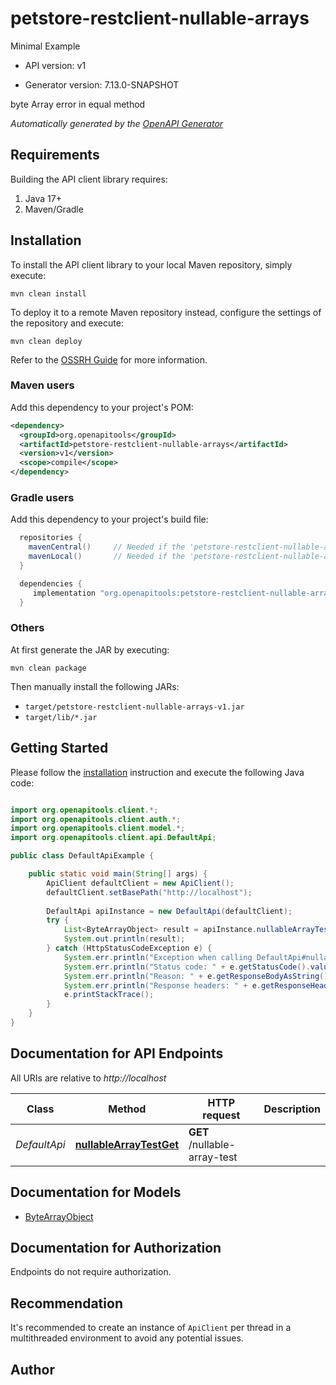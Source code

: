 # petstore-restclient-nullable-arrays

Minimal Example 

- API version: v1

- Generator version: 7.13.0-SNAPSHOT

byte Array error in equal method


*Automatically generated by the [OpenAPI Generator](https://openapi-generator.tech)*

## Requirements

Building the API client library requires:

1. Java 17+
2. Maven/Gradle

## Installation

To install the API client library to your local Maven repository, simply execute:

```shell
mvn clean install
```

To deploy it to a remote Maven repository instead, configure the settings of the repository and execute:

```shell
mvn clean deploy
```

Refer to the [OSSRH Guide](http://central.sonatype.org/pages/ossrh-guide.html) for more information.

### Maven users

Add this dependency to your project's POM:

```xml
<dependency>
  <groupId>org.openapitools</groupId>
  <artifactId>petstore-restclient-nullable-arrays</artifactId>
  <version>v1</version>
  <scope>compile</scope>
</dependency>
```

### Gradle users

Add this dependency to your project's build file:

```groovy
  repositories {
    mavenCentral()     // Needed if the 'petstore-restclient-nullable-arrays' jar has been published to maven central.
    mavenLocal()       // Needed if the 'petstore-restclient-nullable-arrays' jar has been published to the local maven repo.
  }

  dependencies {
     implementation "org.openapitools:petstore-restclient-nullable-arrays:v1"
  }
```

### Others

At first generate the JAR by executing:

```shell
mvn clean package
```

Then manually install the following JARs:

- `target/petstore-restclient-nullable-arrays-v1.jar`
- `target/lib/*.jar`

## Getting Started

Please follow the [installation](#installation) instruction and execute the following Java code:

```java

import org.openapitools.client.*;
import org.openapitools.client.auth.*;
import org.openapitools.client.model.*;
import org.openapitools.client.api.DefaultApi;

public class DefaultApiExample {

    public static void main(String[] args) {
        ApiClient defaultClient = new ApiClient();
        defaultClient.setBasePath("http://localhost");
        
        DefaultApi apiInstance = new DefaultApi(defaultClient);
        try {
            List<ByteArrayObject> result = apiInstance.nullableArrayTestGet();
            System.out.println(result);
        } catch (HttpStatusCodeException e) {
            System.err.println("Exception when calling DefaultApi#nullableArrayTestGet");
            System.err.println("Status code: " + e.getStatusCode().value());
            System.err.println("Reason: " + e.getResponseBodyAsString());
            System.err.println("Response headers: " + e.getResponseHeaders());
            e.printStackTrace();
        }
    }
}

```

## Documentation for API Endpoints

All URIs are relative to *http://localhost*

Class | Method | HTTP request | Description
------------ | ------------- | ------------- | -------------
*DefaultApi* | [**nullableArrayTestGet**](docs/DefaultApi.md#nullableArrayTestGet) | **GET** /nullable-array-test | 


## Documentation for Models

 - [ByteArrayObject](docs/ByteArrayObject.md)


<a id="documentation-for-authorization"></a>
## Documentation for Authorization

Endpoints do not require authorization.


## Recommendation

It's recommended to create an instance of `ApiClient` per thread in a multithreaded environment to avoid any potential issues.

## Author



